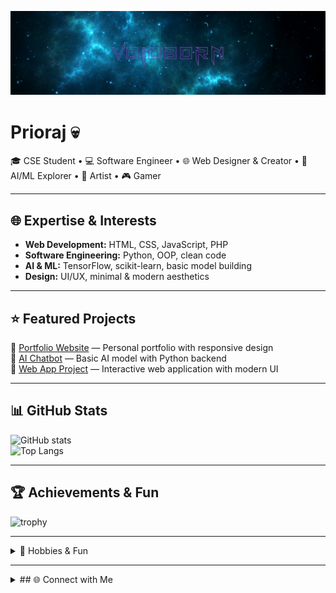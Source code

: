 <!-- Banner -->
![banner](assets/banner.png)

# Prioraj 💀
🎓 CSE Student • 💻 Software Engineer • 🌐 Web Designer & Creator • 🤖 AI/ML Explorer • 🎨 Artist • 🎮 Gamer

---

## 🌐 Expertise & Interests
- **Web Development:** HTML, CSS, JavaScript, PHP  
- **Software Engineering:** Python, OOP, clean code  
- **AI & ML:** TensorFlow, scikit-learn, basic model building  
- **Design:** UI/UX, minimal & modern aesthetics

---

## ⭐ Featured Projects
🔹 [Portfolio Website](https://github.com/USERNAME/portfolio) — Personal portfolio with responsive design  
🔹 [AI Chatbot](https://github.com/USERNAME/ai-chatbot) — Basic AI model with Python backend  
🔹 [Web App Project](https://github.com/USERNAME/web-app) — Interactive web application with modern UI  

---

## 📊 GitHub Stats
![GitHub stats](https://github-readme-stats.vercel.app/api?username=USERNAME&show_icons=true&theme=tokyonight)  
![Top Langs](https://github-readme-stats.vercel.app/api/top-langs/?username=USERNAME&layout=compact&theme=tokyonight)  

---

## 🏆 Achievements & Fun
![trophy](https://github-profile-trophy.vercel.app/?username=USERNAME&theme=tokyonight&no-frame=true&row=1&column=6)

---

<details>
  <summary>🎯 Hobbies & Fun</summary>

- Gaming 🎮  
- Drawing & Art 🎨  
- Anime 🌸   
- Guitar 🎸  
- Photography 📸  
- Plants & Gardening 🌱

</details>

---

<details>
  <summary>## 🌐 Connect with Me</summary>

[![LinkedIn](https://img.shields.io/badge/LinkedIn-blue?style=for-the-badge&logo=linkedin)](https://linkedin.com/in/YOUR-LINK)  
[![Portfolio](https://img.shields.io/badge/Portfolio-000?style=for-the-badge&logo=vercel)](https://USERNAME.github.io)  
[![Email](https://img.shields.io/badge/Email-red?style=for-the-badge&logo=gmail)](mailto:you@example.com)  
[![Twitter](https://img.shields.io/badge/Twitter-1DA1F2?style=for-the-badge&logo=twitter&logoColor=white)](https://twitter.com/YOUR-TWITTER)  
[![Instagram](https://img.shields.io/badge/Instagram-E4405F?style=for-the-badge&logo=instagram&logoColor=white)](https://instagram.com/YOUR-INSTAGRAM)  
[![Discord](https://img.shields.io/badge/Discord-5865F2?style=for-the-badge&logo=discord&logoColor=white)](https://discord.com/users/YOUR-DISCORD)  
[![Facebook](https://img.shields.io/badge/Facebook-1877F2?style=for-the-badge&logo=facebook&logoColor=white)](https://facebook.com/YOUR-FACEBOOK)  
[![YouTube](https://img.shields.io/badge/YouTube-FF0000?style=for-the-badge&logo=youtube&logoColor=white)](https://youtube.com/c/YOUR-YOUTUBE)

</details>

